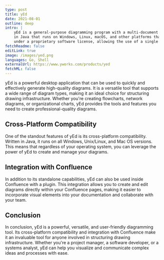 ```yaml
---
type: post
title: yEd
date: 2021-08-01
outline: deep
intro: |
    yEd is a general-purpose diagramming program with a multi-document interface. It is a cross-platform application written
    in Java that runs on Windows, Linux, macOS, and other platforms that support the Java Virtual Machine. It is released
    under a proprietary software license, allowing the use of a single copy for free.
fetchReadme: false
editLink: true
image: /images/yed.png
languages: Go, Shell
externalUrl: https://www.yworks.com/products/yed
fetchML: false
---
```

<script setup>
 import ArticleItem from '/components/ArticleItem.vue';
 import ArticleFooter from '/components/ArticleFooter.vue';
</script>
<ArticleItem :frontmatter="$frontmatter"/>

yEd is a powerful desktop application that can be used to quickly and effectively generate high-quality diagrams. It is
a versatile tool that supports a wide range of diagram types, making it an ideal choice for structuring drawing
infrastructure. Whether you're creating flowcharts, network diagrams, or organizational charts, yEd provides the tools
and features you need to create professional-quality diagrams.

## Cross-Platform Compatibility

One of the standout features of yEd is its cross-platform compatibility. Written in Java, it runs on all Windows,
Unix/Linux, and Mac OS versions. This means that regardless of your operating system, you can leverage the power of yEd
to create and manage your diagrams.

## Integration with Confluence

In addition to its standalone capabilities, yEd can also be used inside Confluence with a plugin. This integration
allows you to create and edit diagrams directly within your Confluence pages, making it easier to incorporate visual
elements into your documentation and collaborate with your team.

## Conclusion

In conclusion, yEd is a powerful, versatile, and user-friendly diagramming tool. Its cross-platform compatibility and
integration with Confluence make it an invaluable tool for anyone involved in structuring drawing infrastructure.
Whether you're a project manager, a software developer, or a systems analyst, yEd can help you visualize and communicate
complex ideas and processes with ease.

<ArticleFooter :frontmatter="$frontmatter"/>
